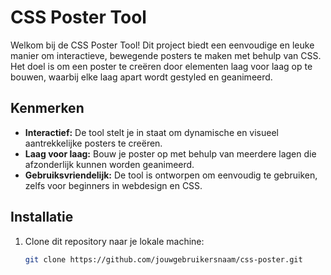 # CSS Poster Tool

Welkom bij de CSS Poster Tool! Dit project biedt een eenvoudige en leuke manier om interactieve, bewegende posters te maken met behulp van CSS. Het doel is om een poster te creëren door elementen laag voor laag op te bouwen, waarbij elke laag apart wordt gestyled en geanimeerd.

## Kenmerken

- **Interactief:** De tool stelt je in staat om dynamische en visueel aantrekkelijke posters te creëren.
- **Laag voor laag:** Bouw je poster op met behulp van meerdere lagen die afzonderlijk kunnen worden geanimeerd.
- **Gebruiksvriendelijk:** De tool is ontworpen om eenvoudig te gebruiken, zelfs voor beginners in webdesign en CSS.

## Installatie

1. Clone dit repository naar je lokale machine:
   ```bash
   git clone https://github.com/jouwgebruikersnaam/css-poster.git

